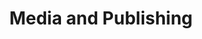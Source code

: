 ---
templateKey: industries
title:  Media and Publishing
subTitle:  Media and Publishing Subtitle
image: /img/industries/governance-bg.jpg
description: Content Management plays a crucial role in Digital Transformation as well as providing  Digital experiences. Content is consumed in a variety of formats by almost every industry, to the extent that every customer interaction begins and ends with content.  Customers need access to information, knowledge & support, where they reside and the need to be more responsive is driven by CSAT, NPS and CES ratings.  Automation is driving every business flow and the need to be increasingly intelligent by integrating different channels is fast becoming a competitive edge. Customer centric services are creating an organization wide culture of seamless information transfer to improve accuracy, reduce errors and impact performance. Content Architecture, Content Management, Content archival from repositories to other sources for further analysis and massaging is leading us into a new era of digital transformation. A good content strategy improves communication, efficiency and productivity contributing to engaged relationships with customers.

# This Images is for the home page
icon: /img/industries/education-icon.png
hovericon: /img/industries/education-icon-white.png
---